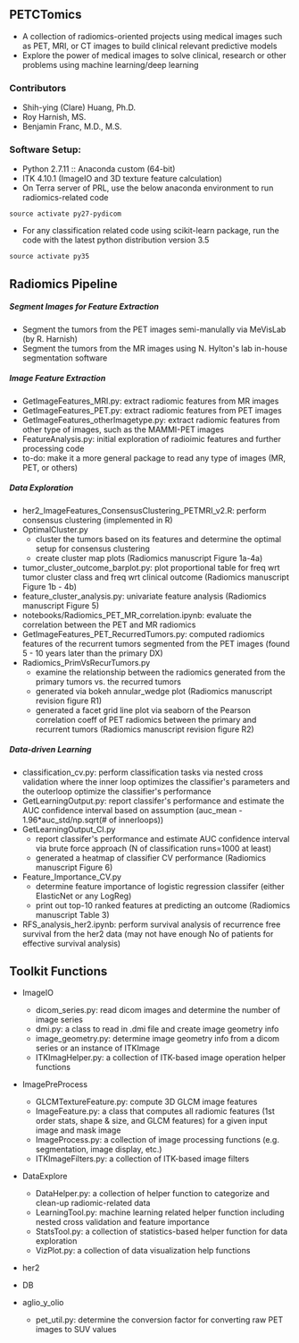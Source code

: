 ## PETCTomics
- A collection of radiomics-oriented projects using medical images such as PET, MRI, or CT images to build clinical relevant predictive models
- Explore the power of medical images to solve clinical, research or other problems using machine learning/deep learning

### Contributors
- Shih-ying (Clare) Huang, Ph.D.
- Roy Harnish, MS.
- Benjamin Franc, M.D., M.S.

### Software Setup:
- Python 2.7.11 :: Anaconda custom (64-bit)
- ITK 4.10.1 (ImageIO and 3D texture feature calculation)
- On Terra server of PRL, use the below anaconda environment to run radiomics-related code

```
source activate py27-pydicom
```

- For any classification related code using scikit-learn package, run the code with the latest python distribution version 3.5

```
source activate py35
```

Radiomics Pipeline
--------------------

##### Segment Images for Feature Extraction

- Segment the tumors from the PET images semi-manulally via MeVisLab (by R. Harnish)
- Segment the tumors from the MR images using N. Hylton's lab in-house segmentation software

##### Image Feature Extraction

- GetImageFeatures_MRI.py: extract radiomic features from MR images
- GetImageFeatures_PET.py: extract radiomic features from PET images
- GetImageFeatures_otherImagetype.py: extract radiomic features from other type of images, such as the MAMMI-PET images
- FeatureAnalysis.py: initial exploration of radioimic features and further processing code
- to-do: make it a more general package to read any type of images (MR, PET, or others)


##### Data Exploration

- her2_ImageFeatures_ConsensusClustering_PETMRI_v2.R: perform consensus clustering (implemented in R)
- OptimalCluster.py
    - cluster the tumors based on its features and determine the optimal setup for consensus clustering
    - create cluster map plots (Radiomics manuscript Figure 1a-4a) 
- tumor_cluster_outcome_barplot.py: plot proportional table for freq wrt tumor cluster class and freq wrt clinical outcome (Radiomics manuscript Figure 1b - 4b)
- feature_cluster_analysis.py: univariate feature analysis (Radiomics manuscript Figure 5)
- notebooks/Radiomics_PET_MR_correlation.ipynb: evaluate the correlation between the PET and MR radiomics
- GetImageFeatures_PET_RecurredTumors.py: computed radiomics features of the recurrent tumors segmented from the PET images (found 5 - 10 years later than the primary DX)
- Radiomics_PrimVsRecurTumors.py
    - examine the relationship between the radiomics generated from the primary tumors vs. the recurred tumors
    - generated via bokeh annular_wedge plot (Radiomics manuscript revision figure R1)
    - generated a facet grid line plot via seaborn of the Pearson correlation coeff of PET radiomics between the primary and recurrent tumors (Radiomics manuscript revision figure R2)

##### Data-driven Learning
- classification_cv.py: perform classification tasks via nested cross validation where the inner loop optimizes the classifier's parameters and the outerloop optimize the classifier's performance
- GetLearningOutput.py: report classifer's performance and estimate the AUC confidence interval based on assumption (auc_mean - 1.96*auc_std/np.sqrt(# of innerloops))
- GetLearningOutput_CI.py
    - report classifer's performance and estimate AUC confidence interval via brute force approach (N of classification runs=1000 at least)
    - generated a heatmap of classifier CV performance (Radiomics manuscript Figure 6)
- Feature_Importance_CV.py
    - determine feature importance of logistic regression classifer (either ElasticNet or any LogReg)
    - print out top-10 ranked features at predicting an outcome (Radiomics manuscript Table 3)
- RFS_analysis_her2.ipynb: perform survival analysis of recurrence free survival from the her2 data (may not have enough No of patients for effective survival analysis)


Toolkit Functions
--------------------
- ImageIO
    - dicom_series.py: read dicom images and determine the number of image series
    - dmi.py: a class to read in .dmi file and create image geometry info
    - image_geometry.py: determine image geometry info from a dicom series or an instance of ITKImage
    - ITKImagHelper.py: a collection of ITK-based image operation helper functions

- ImagePreProcess
    - GLCMTextureFeature.py: compute 3D GLCM image features
    - ImageFeature.py: a class that computes all radiomic features (1st order stats, shape & size, and GLCM features) for a given input image and mask image
    - ImageProcess.py: a collection of image processing functions (e.g. segmentation, image display, etc.)
    - ITKImageFilters.py: a collection of ITK-based image filters
- DataExplore
    - DataHelper.py: a collection of helper function to categorize and clean-up radiomic-related data
    - LearningTool.py: machine learning related helper function including nested cross validation and feature importance
    - StatsTool.py: a collection of statistics-based helper function for data exploration
    - VizPlot.py: a collection of data visualization help functions
- her2
- DB
- aglio_y_olio
    - pet_util.py: determine the conversion factor for converting raw PET images to SUV values





